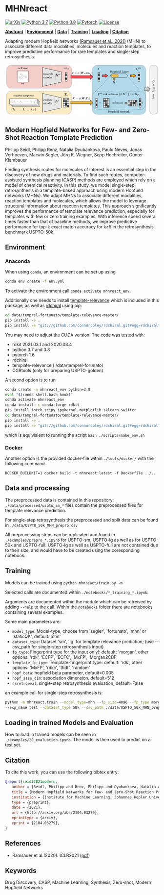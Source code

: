 # MHNreact
[![arXiv](https://img.shields.io/badge/arXiv-2104.03279-b31b1b.svg)](https://arxiv.org/abs/2104.03279)
[![Python 3.7](https://img.shields.io/badge/python-3.7-blue.svg)](https://www.python.org/downloads/release/python-370/)
[![Python 3.8](https://img.shields.io/badge/python-3.8-blue.svg)](https://www.python.org/downloads/release/python-380/)
[![Pytorch](https://img.shields.io/badge/Pytorch-1.6-red.svg)](https://pytorch.org/get-started/previous-versions/)
[![License](https://img.shields.io/badge/License-BSD%202--Clause-orange.svg)](https://opensource.org/licenses/BSD-2-Clause)

  **[Abstract](#modern-hopfield-networks-for-few-and-zero-shot-reaction-template-prediction)**
| **[Environment](#environment)**
| **[Data](#data-and-processing)**
| **[Training](#training)**
| **[Loading](#loading-in-trained-models-and-evaluation)**
| **[Citation](#citation)**

Adapting modern Hopfield networks [(Ramsauer et al., 2021)](#mhn) (MHN) to associate different data modalities, molecules and reaction templates, to improve predictive performance for rare templates and single-step retrosynthesis.

![overview_image](data/figs/overview_tikz_transp.png?raw=true "Overview Figure")

## Modern Hopfield Networks for Few- and Zero-Shot Reaction Template Prediction

Philipp Seidl, Philipp Renz, Natalia Dyubankova, Paulo Neves, Jonas Verhoeven, Marwin Segler, Jörg K. Wegner, Sepp Hochreiter, Günter Klambauer

Finding synthesis routes for molecules of interest is an essential step in the discovery of new drugs and materials. To find such routes, computer-assisted synthesis planning (CASP) methods are employed which rely on a model of chemical reactivity.
In this study, we model single-step retrosynthesis in a template-based approach using modern Hopfield networks (MHNs). We adapt MHNs to associate different modalities, reaction templates and molecules, which allows the model to leverage structural information about reaction templates.
This approach significantly improves the performance of template relevance prediction, especially for templates with few or zero training examples.
With inference speed several times faster than that of baseline methods, we improve predictive performance for top-k exact match accuracy for k≥5 in the retrosynthesis benchmark USPTO-50k.

## Environment

### Anaconda

When using `conda`, an environment can be set up using
```bash
conda env create -f env.yml
```
To activate the environment call ```conda activate mhnreact_env```.

Additionally one needs to install [template-relevance](https://gitlab.com/mefortunato/template-relevance) which is included in this package, as well as [rdchiral](https://github.com/connorcoley/rdchiral) using pip:
```bash
cd data/temprel-fortunato/template-relevance-master/
pip install -e .
pip install -e "git://github.com/connorcoley/rdchiral.git#egg=rdchiral"
```

You may need to adjust the CUDA version.
The code was tested with:
- rdkit 2021.03.1 and 2020.03.4
- python 3.7 and 3.8
- pytorch 1.6
- rdchiral
- template-relevance (./data/temprel-forunato)
- CGRtools (only for preparing USPTO-golden)


A second option is to run
```bash
conda create -n mhnreact_env python=3.8
eval "$(conda shell.bash hook)"
conda activate mhnreact_env
conda install -c conda-forge rdkit
pip install torch scipy ipykernel matplotlib sklearn swifter
cd data/temprel-fortunato/template-relevance-master/
pip install -e .
pip install -e "git://github.com/connorcoley/rdchiral.git#egg=rdchiral"
```
which is equivialent to running the script ```bash ./scripts/make_env.sh```

### Docker

Another option is the provided docker-file within ```./tools/docker/``` with the following command.

```
DOCKER_BUILDKIT=1 docker build -t mhnreact:latest -f Dockerfile ../..
```

## Data and processing

The preprocessed data is contained in this repository: ```./data/processed/uspto_sm_*``` files contain the preprocessed files for template relevance prediction.

For single-step retrosynthesis the preprocessed and split data can be found in ````./data/USPTO_50k_MHN_prepro.csv````

All preprocessing steps can be replicated and found in ````./examples/prepro_*.ipynb```` for USPTO-sm, USPTO-lg as well as for USPTO-50k and USPTO-full.
USPTO-lg as well as USPTO-full are not contained due to their size, and would have to be created using the coresponding notebook.


## Training

Models can be trained using ````python mhnreact/train.py -m````

Selected calls are documented within ````./notebooks/*_training_*.ipynb````.

Arguments are documented within the module which can be retreived by adding ```--help``` to the call. Within the ```notebooks``` folder there are notebooks containing several examples.

Some main parameters are: 
 - ``model_type``: Model-type, choose from 'segler', 'fortunato', 'mhn' or 'staticQK', default:'mhn'
 - ``dataset_type``: Dataset 'sm', 'lg' for template relevance prediction; (use --csv_path for single-step retrosynthesis input)
 - ``fp_type``: Fingerprint type for the input only!: default: 'morgan', other options: 'rdk', 'ECFP', 'ECFC', 'MxFP', 'Morgan2CBF'
 - ``template_fp_tpye``: Template-fingerprint type: default: 'rdk', other options: 'MxFP', 'rdkc', 'tfidf', 'random'
 - ``hopf_beta``: hopfield beta parameter, default=0.005
 - ``hopf_asso_dim``: association dimension, default=512
 - ``ssretroeval``: single-step retrosynthesis evaluation, default=False


an example call for single-step retrosynthesis is:
```bash
python -m mhnreact.train --model_type=mhn --fp_size=4096 --fp_type morgan --template_fp_type rdk --concat_rand_template_thresh 1 \
--exp_name test --dataset_type 50k --csv_path ./data/USPTO_50k_MHN_prepro.csv.gz --ssretroeval True --seed 0
```

## Loading in trained Models and Evaluation

How to load in trained models can be seen in ```./examples/20_evaluation.ipynb```. The model is then used to predict on a test set.

## Citation

To cite this work, you can use the following bibtex entry:
 ```bibtex
@report{seidl2021modern,
	author = {Seidl, Philipp and Renz, Philipp and Dyubankova, Natalia and Neves, Paulo and Verhoeven, Jonas and Segler, Marwin and Wegner, J{\"o}rg K. and Hochreiter, Sepp and Klambauer, G{\"u}nter},
	title = {Modern Hopfield Networks for Few- and Zero-Shot Reaction Prediction},
	institution = {Institute for Machine Learning, Johannes Kepler University, Linz},
	type = {preprint},
	date = {2021},
	url = {http://arxiv.org/abs/2104.03279},
	eprinttype = {arxiv},
	eprint = {2104.03279},
}
 ```

## References
 - <span id="mhn">Ramsauer et al.(2020).</span> ICLR2021 ([pdf](https://arxiv.org/abs/2008.02217))

## Keywords
Drug Discovery, CASP, Machine Learning, Synthesis, Zero-shot, Modern Hopfield Networks
